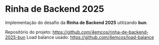 # Rinha de Backend 2025

Implementação do desafio da **Rinha de Backend 2025** utilizando **bun**.

Repositório do projeto: https://github.com/4emcos/rinha-de-backend-2025-bun
Load balance usado: https://github.com/4emcos/load-balance

